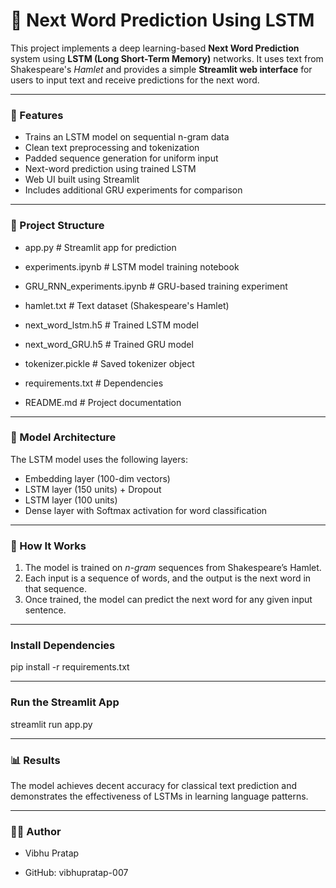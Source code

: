 # 🧠 Next Word Prediction Using LSTM

This project implements a deep learning-based **Next Word Prediction** system using **LSTM (Long Short-Term Memory)** networks. It uses text from Shakespeare's *Hamlet* and provides a simple **Streamlit web interface** for users to input text and receive predictions for the next word.

---

### 🚀 Features

- Trains an LSTM model on sequential n-gram data
- Clean text preprocessing and tokenization
- Padded sequence generation for uniform input
- Next-word prediction using trained LSTM
- Web UI built using Streamlit
- Includes additional GRU experiments for comparison

---

### 📁 Project Structure
- app.py # Streamlit app for prediction

- experiments.ipynb # LSTM model training notebook

- GRU_RNN_experiments.ipynb # GRU-based training experiment

- hamlet.txt # Text dataset (Shakespeare's Hamlet)

- next_word_lstm.h5 # Trained LSTM model

- next_word_GRU.h5 # Trained GRU model

- tokenizer.pickle # Saved tokenizer object

- requirements.txt # Dependencies

- README.md # Project documentation
  
---

### 🧠 Model Architecture

The LSTM model uses the following layers:
- Embedding layer (100-dim vectors)
- LSTM layer (150 units) + Dropout
- LSTM layer (100 units)
- Dense layer with Softmax activation for word classification

---

### 🧪 How It Works

1. The model is trained on *n-gram* sequences from Shakespeare’s Hamlet.
2. Each input is a sequence of words, and the output is the next word in that sequence.
3. Once trained, the model can predict the next word for any given input sentence.

---

### Install Dependencies 

pip install -r requirements.txt

-----

### Run the Streamlit App

streamlit run app.py

-----

### 📊 Results

The model achieves decent accuracy for classical text prediction and demonstrates the effectiveness of LSTMs in learning language patterns.

-----

### 👨‍💻 Author

- Vibhu Pratap

- GitHub: vibhupratap-007

